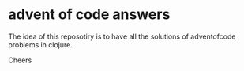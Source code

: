 # advent of code answers

The idea of this reposotiry is to have all the solutions of adventofcode problems in clojure.

Cheers
